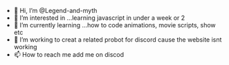 - 👋 Hi, I’m @Legend-and-myth
- 👀 I’m interested in ...learning javascript in under a week or 2
- 🌱 I’m currently learning ...how to code animations, movie scripts, show etc
- 💞️ I’m working to creat a related probot for discord cause the website isnt working
- 📫 How to reach me add me on discod 





